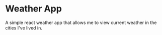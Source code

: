 # Weather App 
A simple react weather app that allows me to view current weather in the cities I've lived in. 

